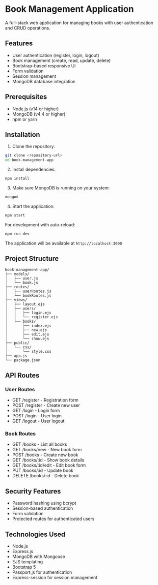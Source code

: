 # Book Management Application

A full-stack web application for managing books with user authentication and CRUD operations.

## Features

- User authentication (register, login, logout)
- Book management (create, read, update, delete)
- Bootstrap-based responsive UI
- Form validation
- Session management
- MongoDB database integration

## Prerequisites

- Node.js (v14 or higher)
- MongoDB (v4.4 or higher)
- npm or yarn

## Installation

1. Clone the repository:

```bash
git clone <repository-url>
cd book-management-app
```

2. Install dependencies:

```bash
npm install
```

3. Make sure MongoDB is running on your system:

```bash
mongod
```

4. Start the application:

```bash
npm start
```

For development with auto-reload:

```bash
npm run dev
```

The application will be available at `http://localhost:3000`

## Project Structure

```
book-management-app/
├── models/
│   ├── user.js
│   └── book.js
├── routes/
│   ├── userRoutes.js
│   └── bookRoutes.js
├── views/
│   ├── layout.ejs
│   ├── users/
│   │   ├── login.ejs
│   │   └── register.ejs
│   └── books/
│       ├── index.ejs
│       ├── new.ejs
│       ├── edit.ejs
│       └── show.ejs
├── public/
│   └── css/
│       └── style.css
├── app.js
└── package.json
```

## API Routes

### User Routes

- GET /register - Registration form
- POST /register - Create new user
- GET /login - Login form
- POST /login - User login
- GET /logout - User logout

### Book Routes

- GET /books - List all books
- GET /books/new - New book form
- POST /books - Create new book
- GET /books/:id - Show book details
- GET /books/:id/edit - Edit book form
- PUT /books/:id - Update book
- DELETE /books/:id - Delete book

## Security Features

- Password hashing using bcrypt
- Session-based authentication
- Form validation
- Protected routes for authenticated users

## Technologies Used

- Node.js
- Express.js
- MongoDB with Mongoose
- EJS templating
- Bootstrap 5
- Passport.js for authentication
- Express-session for session management
